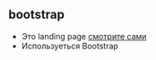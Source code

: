 ## bootstrap

- Это landing page [смотрите сами](https://ker-yaqw.github.io/project_HKY/app/)
- Используеться Bootstrap
